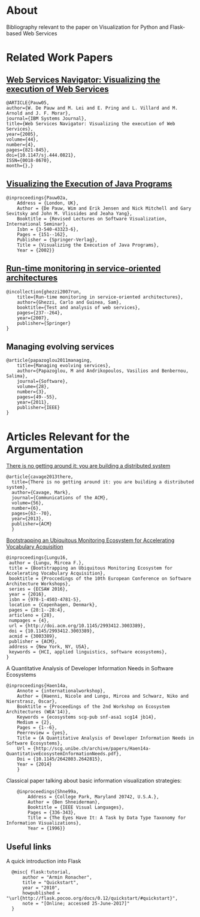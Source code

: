 
# About
Bibliography relevant to the paper on Visualization for Python and Flask-based Web Services

# Related Work Papers

## [Web Services Navigator: Visualizing the execution of Web Services](https://www.researchgate.net/profile/John_Morar/publication/224101675_Web_Services_Navigator_Visualizing_the_execution_of_Web_Services/links/562e363d08aef25a24442a76.pdf)

    @ARTICLE{Pauw05, 
    author={W. De Pauw and M. Lei and E. Pring and L. Villard and M. Arnold and J. F. Morar}, 
    journal={IBM Systems Journal}, 
    title={Web Services Navigator: Visualizing the execution of Web Services}, 
    year={2005}, 
    volume={44}, 
    number={4}, 
    pages={821-845}, 
    doi={10.1147/sj.444.0821}, 
    ISSN={0018-8670}, 
    month={},}


## [Visualizing the Execution of Java Programs](https://courses.cs.washington.edu/courses/cse590n/03sp/lncspaper.pdf)

    @inproceedings{Pauw02a,
        Address = {London, UK},
        Author = {De Pauw, Wim and Erik Jensen and Nick Mitchell and Gary Sevitsky and John M. Vlissides and Jeaha Yang},
        Booktitle = {Revised Lectures on Software Visualization, International Seminar},
        Isbn = {3-540-43323-6},
        Pages = {151--162},
        Publisher = {Springer-Verlag},
        Title = {Visualizing the Execution of Java Programs},
        Year = {2002}}

## [Run-time monitoring in service-oriented architectures](https://pdfs.semanticscholar.org/a112/a0386f2f7c9837df2f8b768f444387a95dd2.pdf)

    @incollection{ghezzi2007run,
        title={Run-time monitoring in service-oriented architectures},
        author={Ghezzi, Carlo and Guinea, Sam},
        booktitle={Test and analysis of web services},
        pages={237--264},
        year={2007},
        publisher={Springer}
    }


## Managing evolving services

    @article{papazoglou2011managing,
        title={Managing evolving services},
        author={Papazoglou, M and Andrikopoulos, Vasilios and Benbernou, Salima},
        journal={Software},
        volume={28},
        number={3},
        pages={49--55},
        year={2011},
        publisher={IEEE}
    }
        



# Articles Relevant for the Argumentation

[There is no getting around it: you are building a distributed system](http://queue.acm.org/detail.cfm?id=2482856)

    @article{cavage2013there,
      title={There is no getting around it: you are building a distributed system},
      author={Cavage, Mark},
      journal={Communications of the ACM},
      volume={56},
      number={6},
      pages={63--70},
      year={2013},
      publisher={ACM}
      }

[Bootstrapping an Ubiquitous Monitoring Ecosystem for Accelerating Vocabulary Acquisition](https://mircealungu.github.io/post/16-09-20-bootstrapping-an-ubiquitous-ecosystem/)

    @inproceedings{Lungu16,
     author = {Lungu, Mircea F.},
     title = {Bootstrapping an Ubiquitous Monitoring Ecosystem for Accelerating Vocabulary Acquisition},
     booktitle = {Proccedings of the 10th European Conference on Software Architecture Workshops},
     series = {ECSAW 2016},
     year = {2016},
     isbn = {978-1-4503-4781-5},
     location = {Copenhagen, Denmark},
     pages = {28:1--28:4},
     articleno = {28},
     numpages = {4},
     url = {http://doi.acm.org/10.1145/2993412.3003389},
     doi = {10.1145/2993412.3003389},
     acmid = {3003389},
     publisher = {ACM},
     address = {New York, NY, USA},
     keywords = {HCI, applied linguistics, software ecosystems},
    } 

A Quantitative Analysis of Developer Information Needs in Software Ecosystems

    @inproceedings{Haen14a,
        Annote = {internationalworkshop},
        Author = {Haenni, Nicole and Lungu, Mircea and Schwarz, Niko and Nierstrasz, Oscar},
        Booktitle = {Proceedings of the 2nd Workshop on Ecosystem Architectures (WEA'14)},
        Keywords = {ecosystems scg-pub snf-asa1 scg14 jb14},
        Medium = {2},
        Pages = {1--6},
        Peerreview = {yes},
        Title = {A Quantitative Analysis of Developer Information Needs in Software Ecosystems},
        Url = {http://scg.unibe.ch/archive/papers/Haen14a-QuantitativeEcosystemInformationNeeds.pdf},
        Doi = {10.1145/2642803.2642815},
        Year = {2014}
        }

Classical paper talking about basic information visualization strategies:

        @inproceedings{Shne99a,
            Address = {College Park, Maryland 20742, U.S.A.},
            Author = {Ben Shneiderman},
            Booktitle = {IEEE Visual Languages},
            Pages = {336-343},
            Title = {The Eyes Have It: A Task by Data Type Taxonomy for Information Visualizations},
            Year = {1996}}

## Useful links
A quick introduction into Flask

      @misc{ flask:tutorial,
          author = "Armin Ronacher",
          title = "Quickstart",
          year = "2010",
          howpublished = "\url{http://flask.pocoo.org/docs/0.12/quickstart/#quickstart}",
          note = "[Online; accessed 25-June-2017]"
      }





